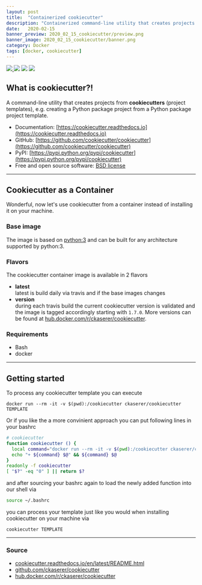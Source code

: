 ```yaml
---
layout: post
title:  "Containerized cookiecutter"
description: "Containerized command-line utility that creates projects from cookiecutters (project templates), e.g. Python package projects, jQuery plugin projects."
date:   2020-02-15
banner_preview: 2020_02_15_cookiecutter/preview.png
banner_image: 2020_02_15_cookiecutter/banner.png
category: Docker
tags: [docker, cookiecutter]
---
```


<a href="https://travis-ci.com/ckaserer/cookiecutter">
    <img src="https://travis-ci.com/ckaserer/cookiecutter.svg?branch=master" style="height: auto !important; width: auto !important; "/>
</a>
<img src="https://img.shields.io/docker/pulls/ckaserer/cookiecutter" style="height: auto !important; width: auto !important; "/>
<img src="https://img.shields.io/github/license/ckaserer/cookiecutter" style="height: auto !important; width: auto !important; "/>
<img src="https://img.shields.io/maintenance/yes/2020" style="height: auto !important; width: auto !important; "/>

## What is cookiecutter?!

A command-line utility that creates projects from **cookiecutters** (project templates), e.g. creating a Python package project from a Python package project template.

* Documentation: [https://cookiecutter.readthedocs.io](https://cookiecutter.readthedocs.io)
* GitHub: [https://github.com/cookiecutter/cookiecutter](https://github.com/cookiecutter/cookiecutter)
* PyPI: [https://pypi.python.org/pypi/cookiecutter](https://pypi.python.org/pypi/cookiecutter)
* Free and open source software: [BSD license](https://github.com/cookiecutter/cookiecutter/blob/master/LICENSE)

---

## Cookiecutter as a Container
Wonderful, now let's use cookiecutter from a container instead of installing it on your machine.

### Base image
The image is based on [python:3](https://hub.docker.com/_/python) and can be built for any architecture supported by python:3.

### Flavors
The cookiecutter container image is available in 2 flavors
* **latest** <br>
  latest is build daily via travis and if the base images changes
* **version** <br>
  during each travis build the current cookiecutter version is validated and the image is tagged accordingly starting with `1.7.0`. More versions can be found at [hub.docker.com/r/ckaserer/cookiecutter](https://hub.docker.com/r/ckaserer/cookiecutter).

### Requirements
* Bash
* docker

---

## Getting started

To process any cookiecutter template you can execute  

```shell
docker run --rm -it -v $(pwd):/cookiecutter ckaserer/cookiecutter TEMPLATE
```

Or if you like the a more convinient approach you can put following lines in your bashrc

```bash
# cookiecutter
function cookiecutter () {
  local command="docker run --rm -it -v $(pwd):/cookiecutter ckaserer/cookiecutter"
  echo "+ ${command} $@" && ${command} $@
}
readonly -f cookiecutter
[ "$?" -eq "0" ] || return $?
```

and after sourcing your bashrc again to load the newly added function into our shell via 

```bash
source ~/.bashrc
```

you can process your template just like you would when installing cookiecutter on your machine via

```
cookiecutter TEMPLATE
```

---

### Source 
* [cookiecutter.readthedocs.io/en/latest/README.html](https://cookiecutter.readthedocs.io/en/latest/README.html)
* [github.com/ckaserer/cookiecutter](https://github.com/ckaserer/cookiecutter)
* [hub.docker.com/r/ckaserer/cookiecutter](https://hub.docker.com/r/ckaserer/cookiecutter)
